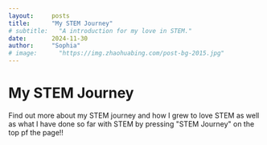 ```yaml
---
layout:     posts
title:      "My STEM Journey"
# subtitle:   "A introduction for my love in STEM."
date:       2024-11-30
author:     "Sophia"
# image:      "https://img.zhaohuabing.com/post-bg-2015.jpg"
---
```

# My STEM Journey

Find out more about my STEM journey and how I grew to love STEM as well as what I have done so far with STEM by pressing "STEM Journey" on the top pf the page!! 
